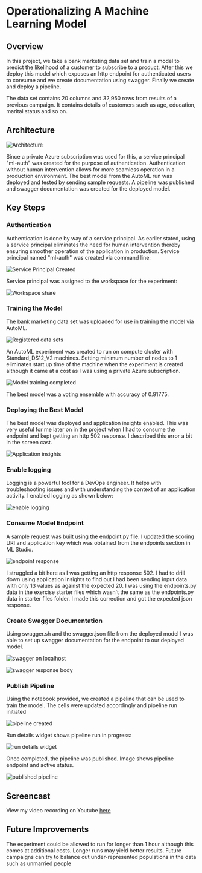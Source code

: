 # Operationalizing A Machine Learning Model

## Overview
In this project, we take a bank marketing data set and train a model to predict the likelihood of a customer to subscribe to a product. After this we deploy this model which exposes an http endpoint for authenticated users to consume and we create documentation using swagger. Finally we create and deploy a pipeline.

The data set contains 20 columns and 32,950 rows from results of a previous campaign. It contains details of customers such as age, education, marital status and so on.

## Architecture

![Architecture](https://github.com/obinnaonyema/nd00333_AZMLND_C2_Operationalize_Model_in_Azure/blob/master/starter_files/Images/architecture.png)

Since a private Azure subscription was used for this, a service principal "ml-auth" was created for the purpose of authentication. Authentication without human intervention allows for more seamless operation in a production environment. The best model from the AutoML run was deployed and tested by sending sample requests. A pipeline was published and swagger documentation was created for the deployed model.

## Key Steps
### Authentication
Authentication is done by way of a service principal. As earlier stated, using a service principal eliminates the need for human intervention thereby ensuring smoother operation of the application in production. Service principal named "ml-auth" was created via command line:

![Service Principal Created](https://github.com/obinnaonyema/nd00333_AZMLND_C2_Operationalize_Model_in_Azure/blob/master/starter_files/Images/service_principal_created.PNG)

Service principal was assigned to the workspace for the experiment:

![Workspace share](https://github.com/obinnaonyema/nd00333_AZMLND_C2_Operationalize_Model_in_Azure/blob/master/starter_files/Images/az_ml_workspace_share.PNG)

### Training the Model
The bank marketing data set was uploaded for use in training the model via AutoML.

![Registered data sets](https://github.com/obinnaonyema/nd00333_AZMLND_C2_Operationalize_Model_in_Azure/blob/master/starter_files/Images/registered_datasets.PNG)

An AutoML experiment was created to run on compute cluster with Standard_DS12_V2 machines. Setting minimum number of nodes to 1 eliminates start up time of the machine when the experiment is created although it came at a cost as I was using a private Azure subscription.

![Model training completed](https://github.com/obinnaonyema/nd00333_AZMLND_C2_Operationalize_Model_in_Azure/blob/master/starter_files/Images/model_training_completed.PNG)

The best model was a voting ensemble with accuracy of 0.91775.

### Deploying the Best Model

The best model was deployed and application insights enabled. This was very useful for me later on in the project when I had to consume the endpoint and kept getting an http 502 response. I described this error a bit in the screen cast.

![Application insights](https://github.com/obinnaonyema/nd00333_AZMLND_C2_Operationalize_Model_in_Azure/blob/master/starter_files/Images/app_insights_enabled.PNG)

### Enable logging

Logging is a powerful tool for a DevOps engineer. It helps with troubleshooting issues and with understanding the context of an application activity. I enabled logging as shown below:

![enable logging](https://github.com/obinnaonyema/nd00333_AZMLND_C2_Operationalize_Model_in_Azure/blob/master/starter_files/Images/logs_screen.PNG)

### Consume Model Endpoint

A sample request was built using the endpoint.py file. I updated the scoring URI and application key which was obtained from the endpoints section in ML Studio.

![endpoint response](https://github.com/obinnaonyema/nd00333_AZMLND_C2_Operationalize_Model_in_Azure/blob/master/starter_files/Images/endpoint_json_output.PNG)

I struggled a bit here as I was getting an http response 502. I had to drill down using application insights to find out I had been sending input data with only 13 values as against the expected 20. I was using the endpoints.py data in the exercise starter files which wasn't the same as the endpoints.py data in starter files folder. I made this correction and got the expected json response.

### Create Swagger Documentation

Using swagger.sh and the swagger.json file from the deployed model I was able to set up swagger documentation for the endpoint to our deployed model. 

![swagger on localhost](https://github.com/obinnaonyema/nd00333_AZMLND_C2_Operationalize_Model_in_Azure/blob/master/starter_files/Images/swagger_localhost.PNG)

![swagger response body](https://github.com/obinnaonyema/nd00333_AZMLND_C2_Operationalize_Model_in_Azure/blob/master/starter_files/Images/swagger_response.PNG)

### Publish Pipeline

Using the notebook provided, we created a pipeline that can be used to train the model. The cells were updated accordingly and pipeline run initiated

![pipeline created](https://github.com/obinnaonyema/nd00333_AZMLND_C2_Operationalize_Model_in_Azure/blob/master/starter_files/Images/pipeline_created.PNG)

Run details widget shows pipeline run in progress:

![run details widget](https://github.com/obinnaonyema/nd00333_AZMLND_C2_Operationalize_Model_in_Azure/blob/master/starter_files/Images/run_details.PNG)

Once completed, the pipeline was published. Image shows pipeline endpoint and active status.

![published pipeline](https://github.com/obinnaonyema/nd00333_AZMLND_C2_Operationalize_Model_in_Azure/blob/master/starter_files/Images/published_pipeline_overview.PNG)

## Screencast

View my video recording on Youtube [here](https://youtu.be/Azw8JpAlM-g)

## Future Improvements
The experiment could be allowed to run for longer than 1 hour although this comes at additional costs. Longer runs may yield better results.
Future campaigns can try to balance out under-represented populations in the data such as unmarried people




